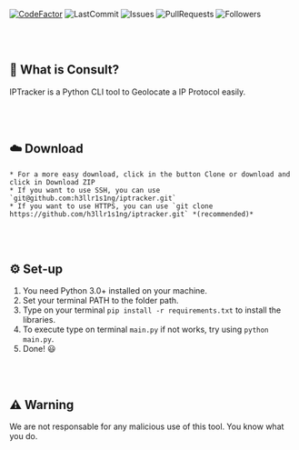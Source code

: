 [![CodeFactor](https://www.codefactor.io/repository/github/h3llr1s1ng//iptracker/badge)](https://www.codefactor.io/repository/github/h3llr1s1ng/iptracker)
![LastCommit](https://img.shields.io/github/last-commit/h3llr1s1ng/iptracker)
![Issues](https://img.shields.io/github/issues/h3llr1s1ng/iptracker)
![PullRequests](https://img.shields.io/github/issues-pr/h3llr1s1ng/iptracker)
![Followers](https://img.shields.io/github/followers/h3llr1s1ng?label=Follow)

<br><br>

## 🤔 What is Consult?
IPTracker is a Python CLI tool to Geolocate a IP Protocol easily.

<br><br>

## ☁️ Download
    * For a more easy download, click in the button Clone or download and click in Download ZIP
    * If you want to use SSH, you can use `git@github.com:h3llr1s1ng/iptracker.git`
    * If you want to use HTTPS, you can use `git clone https://github.com/h3llr1s1ng/iptracker.git` *(recommended)*

<br><br>

## ⚙️ Set-up
  1. You need Python 3.0+ installed on your machine.
  2. Set your terminal PATH to the folder path.
  3. Type on your terminal `pip install -r requirements.txt` to install the libraries.
  4. To execute type on terminal `main.py` if not works, try using `python main.py`.
  5. Done! 😃

<br><br>

## ⚠️ Warning
We are not responsable for any malicious use of this tool. You know what you do.
